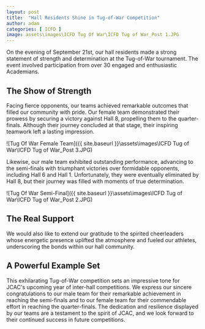 ```yaml
---
layout: post
title:  "Hall Residents Shine in Tug-of-War Competition"
author: adam
categories: [ ICFD ]
image: assets\images\ICFD Tug Of War\ICFD Tug of War_Post 1.JPG
---
```

On the evening of September 21st, our hall residents made a strong statement of strength and determination at the Tug-of-War tournament. The event involved participation from over 30 engaged and enthusiastic Academians.

## The Show of Strength

Facing fierce opponents, our teams achieved remarkable outcomes that filled our community with pride. Our female team demonstrated their prowess by securing a victory against Hall 8, propelling them to the quarter-finals. Although their journey concluded at that stage, their inspiring teamwork left a lasting impression. 

![Tug Of War Female Team]({{ site.baseurl }}\assets\images\ICFD Tug of War\ICFD Tug of War_Post 3.JPG)


Likewise, our male team exhibited outstanding performance, advancing to the semi-finals with triumphant victories over formidable opponents, including Hall 6 and Hall 1. Unfortunately, they were eventually eliminated by Hall 8, but their journey was filled with moments of true determination.

![Tug Of War Semi-Final]({{ site.baseurl }}\assets\images\ICFD Tug of War\ICFD Tug of War_Post 2.JPG)


## The Real Support

We would also like to extend our gratitude to the spirited cheerleaders whose energetic presence uplifted the atmosphere and fueled our athletes, underscoring the bonds within our hall community.

## A Powerful Example Set

This exhilarating Tug-of-War competition sets an impressive tone for JCAC's upcoming year of inter-hall competitions. We express our sincere congratulations to our male team for their remarkable achievement in reaching the semi-finals and to our female team for their commendable effort in reaching the quarter-finals. The dedication and resilience displayed by our teams are a testament to the spirit of JCAC, and we look forward to their continued success in future competitions.